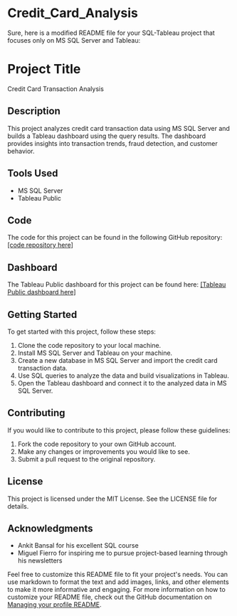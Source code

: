 # Credit_Card_Analysis

Sure, here is a modified README file for your SQL-Tableau project that focuses only on MS SQL Server and Tableau:

# Project Title

Credit Card Transaction Analysis

## Description

This project analyzes credit card transaction data using MS SQL Server and builds a Tableau dashboard using the query results. The dashboard provides insights into transaction trends, fraud detection, and customer behavior.

## Tools Used

- MS SQL Server
- Tableau Public

## Code

The code for this project can be found in the following GitHub repository: [[code repository here]](https://github.com/prasad209/Credit_Card_Analysis/commit/9f27a45687dd2970b435ce2aa3ddcbfffdc24a83)

## Dashboard

The Tableau Public dashboard for this project can be found here: [[Tableau Public dashboard here]](https://public.tableau.com/views/CreditcardTransactionanalysis/Dashboard1?:language=en-US&:display_count=n&:origin=viz_share_link)

## Getting Started

To get started with this project, follow these steps:

1. Clone the code repository to your local machine.
2. Install MS SQL Server and Tableau on your machine.
3. Create a new database in MS SQL Server and import the credit card transaction data.
4. Use SQL queries to analyze the data and build visualizations in Tableau.
5. Open the Tableau dashboard and connect it to the analyzed data in MS SQL Server.

## Contributing

If you would like to contribute to this project, please follow these guidelines:

1. Fork the code repository to your own GitHub account.
2. Make any changes or improvements you would like to see.
3. Submit a pull request to the original repository.

## License

This project is licensed under the MIT License. See the LICENSE file for details.

## Acknowledgments

- Ankit Bansal for his excellent SQL course
- Miguel Fierro for inspiring me to pursue project-based learning through his newsletters

Feel free to customize this README file to fit your project's needs. You can use markdown to format the text and add images, links, and other elements to make it more informative and engaging. For more information on how to customize your README file, check out the GitHub documentation on [Managing your profile README](https://docs.github.com/en/account-and-profile/setting-up-and-managing-your-github-profile/customizing-your-profile/managing-your-profile-readme).

